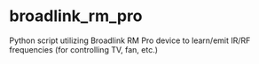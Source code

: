 # broadlink_rm_pro
Python script utilizing Broadlink RM Pro device to learn/emit IR/RF frequencies (for controlling TV, fan, etc.)
